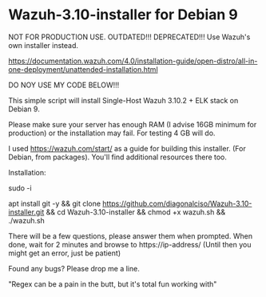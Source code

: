 # Wazuh-3.10-installer for Debian 9 #

NOT FOR PRODUCTION USE. OUTDATED!!!
DEPRECATED!!! Use Wazuh's own installer instead.

https://documentation.wazuh.com/4.0/installation-guide/open-distro/all-in-one-deployment/unattended-installation.html

DO NOY USE MY CODE BELOW!!!

This simple script will install Single-Host Wazuh 3.10.2 + ELK stack on Debian 9.

Please make sure your server has enough RAM (I advise 16GB minimum for production) or the installation may fail. For testing 4 GB will do.

I used https://wazuh.com/start/ as a guide for building this installer. (For Debian, from packages).
You'll find additional resources there too.

Installation:

sudo -i

apt install git -y && git clone https://github.com/diagonalciso/Wazuh-3.10-installer.git && cd Wazuh-3.10-installer
 && chmod +x wazuh.sh && ./wazuh.sh

There will be a few questions, please answer them when prompted. 
When done, wait for 2 minutes and browse to https://ip-address/ (Until then you might get an error, just be patient)

Found any bugs? Please drop me a line.

"Regex can be a pain in the butt, but it's total fun working with"
